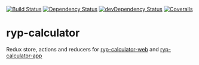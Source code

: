 [![Build Status](https://travis-ci.org/ivarni/ryp-calculator.svg?branch=master)](https://travis-ci.org/ivarni/ryp-calculator)
[![Dependency Status](https://david-dm.org/ivarni/ryp-calculator.svg)](https://david-dm.org/ivarni/ryp-calculator)
[![devDependency Status](https://david-dm.org/ivarni/ryp-calculator/dev-status.svg)](https://david-dm.org/ivarni/ryp-calculator#info=devDependencies)
[![Coveralls](https://img.shields.io/coveralls/ivarni/ryp-calculator.svg?maxAge=2592000)](https://coveralls.io/github/ivarni/ryp-calculator)

# ryp-calculator

Redux store, actions and reducers for [ryp-calculator-web](https://github.com/ivarni/ryp-calculator-web) and [ryp-calculator-app](https://github.com/ivarni/ryp-calculator-app)
